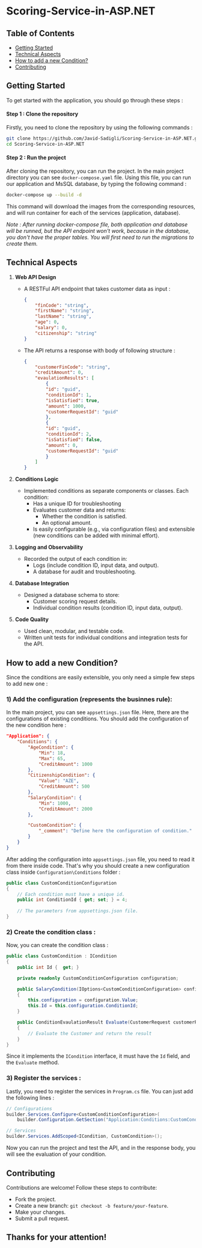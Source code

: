 # Scoring-Service-in-ASP.NET

## Table of Contents 
* [Getting Started](#getting-started)
* [Technical Aspects](#technical-aspects)
* [How to add a new Condition?](#how-to-add-a-new-condition)
* [Contributing](#contributing)

## Getting Started
To get started with the application, you should go through these steps :

#### Step 1 : Clone the repository 
Firstly, you need to clone the repository by using the following commands : 
```sh
git clone https://github.com/Javid-Sadigli/Scoring-Service-in-ASP.NET.git
cd Scoring-Service-in-ASP.NET
```

#### Step 2 : Run the project
After cloning the repository, you can run the project. In the main project directory you can see `docker-compose.yaml` file. Using this file, you can run our application and MsSQL database, by typing the following command : 
```sh
docker-compose up --build -d 
``` 
This command will download the images from the corresponding resources, and will run container for each of the services (application, database).

*Note : After running docker-compose file, both application and database will be runned, but the API endpoint won't work, because in the database, you don't have the proper tables. You will first need to run the migrations to create them.*

## Technical Aspects
1. **Web API Design**
    * A RESTFul API endpoint that takes customer data as input : 

        ```json
        {
            "finCode": "string",
            "firstName": "string",
            "lastName": "string",
            "age": 0,
            "salary": 0,
            "citizenship": "string"
        }
        ```
    * The API returns a response with body of following structure :

        ```json
        {
            "customerFinCode": "string",
            "creditAmount": 0,
            "evaulationResults": [
                {
                "id": "guid",
                "conditionId": 1,
                "isSatisfied": true,
                "amount": 1000,
                "customerRequestId": "guid"
                },
                {
                "id": "guid",
                "conditionId": 2,
                "isSatisfied": false,
                "amount": 0,
                "customerRequestId": "guid"
                }
            ]
        }
        ``` 

2. **Conditions Logic**
    * Implemented conditions as separate components or classes. Each condition:
        * Has a unique ID for troubleshooting
        * Evaluates customer data and returns:
            * Whether the condition is satisfied.
            * An optional amount.
        * Is easily configurable (e.g., via configuration files) and extensible (new conditions can be added with minimal effort).

3. **Logging and Observability**
    * Recorded the output of each condition in:
        * Logs (include condition ID, input data, and output).
        * A database for audit and troubleshooting.

4. **Database Integration**
    * Designed a database schema to store:
        * Customer scoring request details.
        * Individual condition results (condition ID, input data, output).

5. **Code Quality**
    * Used clean, modular, and testable code.
    * Written unit tests for individual conditions and integration tests for the API.

## How to add a new Condition?
Since the conditions are easily extensible, you only need a simple few steps to add new one : 
### 1) Add the configuration (represents the businnes rule): 
In the main project, you can see `appsettings.json` file. Here, there are the configurations of existing conditions. You should add the configuration of the new condition here : 
```json
"Application": {
    "Conditions": {
        "AgeCondition": {
            "Min": 18,
            "Max": 65,
            "CreditAmount": 1000
        },
        "CitizenshipCondition": {
            "Value": "AZE",
            "CreditAmount": 500
        },
        "SalaryCondition": {
            "Min": 1000,
            "CreditAmount": 2000
        },

        "CustomCondition": {
            "_comment": "Define here the configuration of condition."
        }
    }
}
```

After adding the configuration into `appsettings.json` file, you need to read it from there inside code. That's why you should create a new configuration class inside `Configuration\Conditions` folder : 
```cs
public class CustomConditionConfiguration
{
    // Each condition must have a unique id.
    public int ConditionId { get; set; } = 4;
    
    // The parameters from appsettings.json file. 
}   
```

### 2) Create the condition class :
Now, you can create the condition class : 
```cs
public class CustomCondition : ICondition
{
    public int Id {  get; }

    private readonly CustomConditionConfiguration configuration;

    public SalaryCondition(IOptions<CustomConditionConfiguration> configuration)
    {
        this.configuration = configuration.Value;
        this.Id = this.configuration.ConditionId; 
    }

    public ConditionEvaulationResult Evaluate(CustomerRequest customerRequest)
    {
        // Evaluate the Customer and return the result
    }
}
```

Since it implements the `ICondition` interface, it must have the `Id` field, and the `Evaluate` method.

### 3) Register the services :
Lastly, you need to register the services in `Program.cs` file. You can just add the following lines : 
```cs
// Configurations
builder.Services.Configure<CustomConditionConfiguration>(
    builder.Configuration.GetSection("Application:Conditions:CustomCondition"));

// Services 
builder.Services.AddScoped<ICondition, CustomCondition>();
```

Now you can run the project and test the API, and in the response body, you will see the evaluation of your condition.

## Contributing 
Contributions are welcome! Follow these steps to contribute:
* Fork the project.
* Create a new branch: `git checkout -b feature/your-feature`.
* Make your changes.
* Submit a pull request.

## Thanks for your attention! 